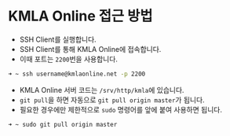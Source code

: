 # KMLA Online 접근 방법

* SSH Client를 실행합니다.
* SSH Client를 통해 KMLA Online에 접속합니다.
* 이때 포트는 `2200`번을 사용합니다. 

```zsh
➜ ~ ssh username@kmlaonline.net -p 2200
```

* KMLA Online 서버 코드는 `/srv/http/kmla`에 있습니다.
* `git pull`을 하면 자동으로 `git pull origin master`가 됩니다.
* 필요한 경우에만 제한적으로 `sudo` 명령어를 앞에 붙여 사용하면 됩니다.

```zsh
➜ ~ sudo git pull origin master
```
